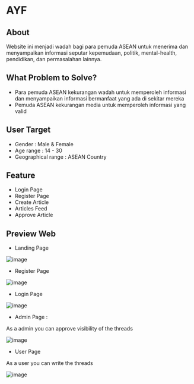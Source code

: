 # AYF

## About 

Website ini menjadi wadah bagi para pemuda ASEAN untuk menerima dan menyampaikan informasi seputar kepemudaan, politik, mental-health, pendidikan, dan permasalahan lainnya.

## What Problem to Solve?

- Para pemuda ASEAN kekurangan wadah untuk memperoleh informasi dan menyampaikan informasi bermanfaat yang ada di sekitar mereka
- Pemuda ASEAN kekurangan media untuk memperoleh informasi yang valid

## User Target

- Gender : Male & Female
- Age range : 14 - 30
- Geographical range : ASEAN Country

## Feature 

- Login Page
- Register Page
- Create Article
- Articles Feed
- Approve Article

## Preview Web

- Landing Page

![image](https://user-images.githubusercontent.com/80618060/197441551-f09c97e7-141a-4d19-9e78-b880f1097e0d.png)

- Register Page

![image](https://user-images.githubusercontent.com/80618060/197441629-05461b55-1a61-4f44-a1b8-58a0d307de09.png)

- Login Page

![image](https://user-images.githubusercontent.com/80618060/197441684-6b32233c-8e88-472d-9e95-ae45556544fb.png)

- Admin Page :

As a admin you can approve visibility of the threads
 
![image](https://user-images.githubusercontent.com/80618060/197442025-00aeb413-7310-4c8c-9c91-c85e19bc7135.png)

- User Page

As a user you can write the threads 

![image](https://user-images.githubusercontent.com/80618060/197442192-0b2f3880-5548-46c4-a26f-c108f70e4679.png)
